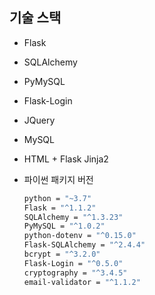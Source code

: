 ## 기술 스택

- Flask
- SQLAlchemy
- PyMySQL
- Flask-Login
- JQuery
- MySQL
- HTML + Flask Jinja2

- 파이썬 패키지 버전
    ```bash
    python = "~3.7"
    Flask = "^1.1.2"
    SQLAlchemy = "^1.3.23"
    PyMySQL = "^1.0.2"
    python-dotenv = "^0.15.0"
    Flask-SQLAlchemy = "^2.4.4"
    bcrypt = "^3.2.0"
    Flask-Login = "^0.5.0"
    cryptography = "^3.4.5"
    email-validator = "^1.1.2"
    ```